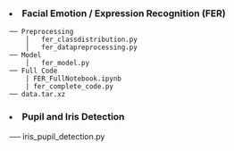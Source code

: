 ### <li> Facial Emotion / Expression Recognition (FER) </li> 
    ── Preprocessing
        │   fer_classdistribution.py
        │   fer_datapreprocessing.py
    ── Model
        │   fer_model.py
    ── Full Code 
        | FER_FullNotebook.ipynb
        | fer_complete_code.py
    ── data.tar.xz

### <li> Pupil and Iris Detection </li>
  ── iris_pupil_detection.py
       
